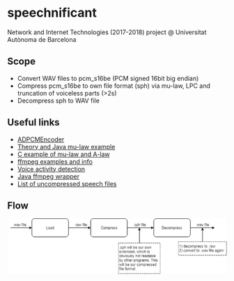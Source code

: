 # speechnificant
Network and Internet Technologies (2017-2018) project @ Universitat Autònoma de Barcelona

## Scope
* Convert WAV files to pcm_s16be (PCM signed 16bit big endian)
* Compress pcm_s16be to own file format (sph) via mu-law, LPC and truncation of voiceless parts (>2s)
* Decompress sph to WAV file

## Useful links
* [ADPCMEncoder](https://github.com/sammarshallou/ouaudioapplets/blob/master/src/uk/ac/open/audio/adpcm/ADPCMEncoder.java#L68)
* [Theory and Java mu-law example](https://www.developer.com/java/other/article.php/3286861/Java-Sound-Compressing-Audio-with-mu-Law-Encoding.htm)
* [C example of mu-law and A-law](https://www.codeproject.com/Articles/14237/Using-the-G-standard)
* [ffmpeg examples and info](https://trac.ffmpeg.org/wiki/audio%20types)
* [Voice activity detection](https://dsp.stackexchange.com/questions/1522/simplest-way-of-detecting-where-audio-envelopes-start-and-stop)
* [Java ffmpeg wrapper](https://github.com/bramp/ffmpeg-cli-wrapper)
* [List of uncompressed speech files](http://www.voiptroubleshooter.com/open_speech/american.html)

## Flow
![alt text](https://github.com/mathiasvh/speechnificant/blob/master/SpeechnificantFlow.png "Strategy")
